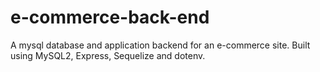 # e-commerce-back-end
A mysql database and application backend for an e-commerce site. Built using MySQL2, Express, Sequelize and dotenv.
